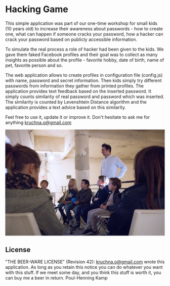 # Hacking Game

This simple application was part of our one-time workshop for small kids (10 years old) to increase their awareness about passwords - how to create one, what can happen if someone cracks your password, how a hacker can crack your password based on publicly accessible information.

To simulate the real process a role of hacker had been given to the kids. We gave them faked Facebook profiles and their goal was to collect as many insights as possible about the profile - favorite hobby, date of birth, name of pet, favorite person and so.

The web application allows to create profiles in configuration file (config.js) with name, password and secret information. Then kids simply try different passwords from information they gather from printed profiles. The application provides text feedback based on the inserted password. It simply counts similarity of real password and password which was inserted. The similarity is counted by Levenshtein Distance algorithm and the application provides a text advice based on this similarity.

Feel free to use it, update it or improve it. Don't hesitate to ask me for anything kruchna.o@gmail.com

![How it went](image.jpg "Title")

## License
"THE BEER-WARE LICENSE" (Revision 42):
<kruchna.o@gmail.com> wrote this application.  As long as you retain this notice you
can do whatever you want with this stuff. If we meet some day, and you think
this stuff is worth it, you can buy me a beer in return.   Poul-Henning Kamp
